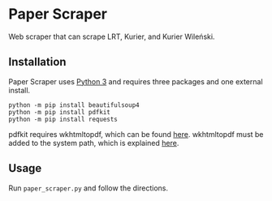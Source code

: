 # Paper Scraper

Web scraper that can scrape LRT, Kurier, and Kurier Wileński.

## Installation

Paper Scraper uses [Python 3](https://www.python.org/) and requires three packages and one external install.
```
python -m pip install beautifulsoup4
python -m pip install pdfkit
python -m pip install requests
```
pdfkit requires wkhtmltopdf, which can be found [here](https://wkhtmltopdf.org/).
wkhtmltopdf must be added to the system path, which is explained [here](https://stackoverflow.com/a/48511113).

## Usage

Run `paper_scraper.py` and follow the directions.
